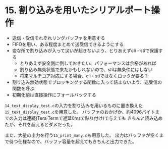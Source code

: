 # 15. 割り込みを用いたシリアルポート操作

* 送信・受信それぞれリングバッファを用意する
* FIFOを用い、ある程度まとめて送受信できるようにする
* 変な所で割り込みが入って災いが起きないよう、とりあえずcli・stiで保護する
  * とりあえず安全側に倒しておきたい、パフォーマンスは余裕があれば
  * 割り込み無効状態で来たかもしれないので、stiは無条件にはしない
  * 将来マルチコア対応にする場合、cli・stiではなくロックが要る？
* 割り込み無効状態でブロッキングする関数に入って詰まないよう、送受信の関数を呼ぶ
* 初期化前は直接操作にフォールバックする

`14_text_display_test.c`の入力を割り込みを用いるものに置き換えた
`15_text_display_test.c`を用意した。
バッファのおかげか、約4096バイトまでの入力は連続(Tera Termで遅延0msで貼り付け)で与えても
きちんと読み込めたが、それを超えるとダメだった。

また、大量の出力を行う`15_print_many.c`も用意した。
出力はバッファが空くまで待つ仕様なので、バッファ容量を超えてもきちんと出力できた。
